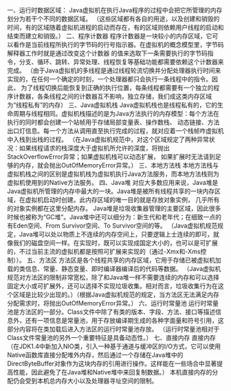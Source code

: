 一、运行时数据区域：
Java虚拟机在执行Java程序的过程中会把它所管理的内存划分为若干个不同的数据区域。
（这些区域都有各自的用途，以及创建和销毁的时间，有的区域随着虚拟机进程的启动而存在，有的区域则依赖用户线程的启动和结束而建立和销毁。）
二、程序计数器
程序计数器是一块较小的内存区域，它可以看作是当前线程所执行的字节码的行号指示器。在虚拟机的概念模型里，字节码解释器工作时就是通过改变这个计数器
的值来选取下一条需要执行的字节码指令，分支、循环、跳转、异常处理、线程恢复等基础功能都需要依赖这个计数器来完成。
（由于Java虚拟机的多线程是通过线程轮流切换并分配处理器执行时间来实现的，在任何一个确定的时刻，一个处理器都只会执行一条线程中的指令。因此，
为了线程切换后能恢复到正确的执行位置，每条线程都需要有一个独立的程序计数器，各条线程之间的计数器互不影响，独立存储，我们成这类内存区域为“线程私有”的内存）
三、Java虚拟机栈
Java虚拟机栈也是线程私有的，它的生命周期与线程相同。虚拟机栈描述的是为Java方法执行的内存模型：每个方法在执行的同时都会创建一个站帧用于存储局部变量表、操作数栈、
动态链接、方法出口灯信息。每一个方法从调用直至执行完成的过程，就对应着一个栈帧咋虚拟机中入栈到出栈的过程。
（在Java虚拟机规范中，对这个区域规定了两种异常状况：如果线程请求的栈深度大于虚拟机所允许的深度，将抛出StackOverflowError异常；如果虚拟机栈可以动态扩展，
如果扩展时无法请到足够的内存，就会抛出OutOfMemoryError异常。）
三、本地方法栈
本地方法栈与虚拟机栈之间的区别是虚拟机栈为虚拟机执行Java方法服务，而本地方法栈则为虚拟机使用到的Native方法服务。
四、Java堆
对应大多数应用来说，Java堆是Java虚拟机所管理的内存中最大的一块。Java堆是被所有线程共享的一块内存区域，在虚拟机启动时创建。此内存区域的唯一目的就是存放对象实例，
几乎所有的对象实例都在这里分配内存。
Java堆是垃圾收集器管理的主要区域，因此很多时候也被称为“GC堆”。Java堆中还可以细分为：新生代和老年代；在细致一点的有Eden空间、From Survivor空间、To Survivor空间的等。
（Java虚拟机规范规定，Java堆可以处以物质上不连续的内存空间上，只要逻辑上士连续的即可，就像我们的磁盘空间一样。在实现时，既可以实现成国定大小的，也可以是可扩展的，不过当前主流的虚拟机都是按照可扩展来实现的（通过-Xmx和-Xms控制））。
五、方法区
方法区是各个线程共享的内存区域，它用于存储已被虚拟机加载的类信息、常量、静态变量、即时编译器编译后的代码等数据。
（Java虚拟机规范对方法区的限制非常宽松，除了和Java堆一样不需要连续的内存和可以选择固定大小或可扩展外，还可以选择不实现垃圾收集。相对而言，垃圾收集行为在这个区域是比较少出现的。）（根据Java虚拟机规范的规定，当方法区无法满足内存分配需求时，将抛出OutOfMemoryError异常。）
六、运行时常量池
运行时常量池是方法区的一部分。Class文件中除了有类的版本、字段、方法、接口等描述信息外，还有一项信息是常量池，用于存放编译期生成的各种字面量和符号引用，这部分内容将在类加载后进入方法区的运行时常量池存放。
（运行时常量池相对于Class文件常量池的另外一个重要特征是具备动态性。）
七、直接内存
直接内存（在JDK1.4中新加入NIO类，引入一种基于通道与缓冲区的I/O方式，它可以使用Native函数库直接分配堆外内存，然后通过一个存储在Java堆中的DirectByteBuffer对象作为这块内存的引用进行操作。这样能在一些场合中显著提高性能，因此避免了在Java堆和Native堆中来回复制数据。）
本机直接内存的分配仍会受到本机总内存大小以及处理器寻址空间的限制。
